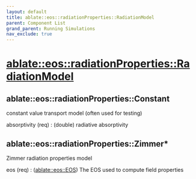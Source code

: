 ```yaml
---
layout: default
title: ablate::eos::radiationProperties::RadiationModel
parent: Component List
grand_parent: Running Simulations
nav_exclude: true
---
```

# [ablate::eos::radiationProperties::RadiationModel](./ablate::eos::radiationProperties::RadiationModel.html)
## ablate::eos::radiationProperties::Constant
constant value transport model (often used for testing)

absorptivity (req) 
: (double) radiative absorptivity

## ablate::eos::radiationProperties::Zimmer*
Zimmer radiation properties model

eos (req) 
: ([ablate::eos::EOS](./ablate::eos::EOS.html)) The EOS used to compute field properties


